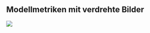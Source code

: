 ## Modellmetriken mit verdrehte Bilder
![](https://asset.cml.dev/ed5b4edd61316d003db8dd9a70481f0b7869c9f1?cml=png)
